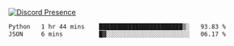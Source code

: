 [![Discord Presence](https://lanyard.cnrad.dev/api/689805100331696149)](https://discord.com/users/689805100331696149)

<!--START_SECTION:waka-->

```txt
Python   1 hr 44 mins    ███████████████████████▒░   93.83 %
JSON     6 mins          █▓░░░░░░░░░░░░░░░░░░░░░░░   06.17 %
```

<!--END_SECTION:waka-->
<img src="https://hit.yhype.me/github/profile?user_id=53441990" alt="">
